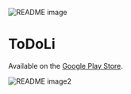![README image](https://github.com/YiJeongseop/ToDoLi/assets/112690335/4b21ea38-b499-420e-8a44-ff518604f21d)
# ToDoLi
Available on the [Google Play Store](https://play.google.com/store/apps/details?id=com.sanashi.todoli).

![README image2](https://github.com/YiJeongseop/ToDoLi/assets/112690335/31619072-18a5-4e4f-9636-7a7635bf842b)
